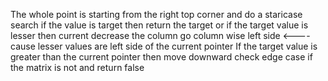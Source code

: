 The whole point is starting from the right top corner and do a staricase search if the value is target then return the target or if the target value is lesser then current decrease the column go column wise left side <---- cause lesser values are left side of the current pointer
If the target value is greater than the current pointer then move downward
check edge case if the matrix is not and return false